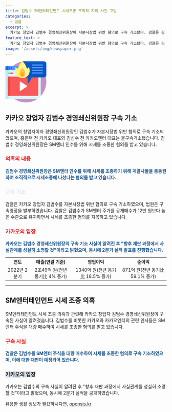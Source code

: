 ```yaml
---
title: 김범수 SM엔터테인먼트 시세조종 조직적 지휘 사건 고발
categories:
  - 법률
excerpt: >
  카카오 창업자 김범수 경영쇄신위원장이 자본시장법 위반 혐의로 구속 기소됐다. 검찰은 김 위원장이 SM엔터 주식 공개매수를 조종한 혐의를 보도했으며, 김 위원장은 계열사 등을 동원해 조직적으로 시세조종에 나섰다는 것으로 밝혀졌다. 카카오는 사실관계를 성실히 소명하기로 밝히고 있으며, 김 위원장의 구속이 확정된 가운데 카카오는 2분기 실적을 발표했다. 2분기 매출은 전년 대비 4% 증가한 2조49억 원으로, 이는 카카오 그룹 역사상 최대 매출액이다.
feature_text: >
  카카오 창업자 김범수 경영쇄신위원장이 자본시장법 위반 혐의로 구속 기소됐다. 검찰은 김 위원장이 SM엔터 주식 공개매수를 조종한 혐의를 보도했으며, 김 위원장은 계열사 등을 동원해 조직적으로 시세조종에 나섰다는 것으로 밝혀졌다. 카카오는 사실관계를 성실히 소명하기로 밝히고 있으며, 김 위원장의 구속이 확정된 가운데 카카오는 2분기 실적을 발표했다. 2분기 매출은 전년 대비 4% 증가한 2조49억 원으로, 이는 카카오 그룹 역사상 최대 매출액이다.
image: '/assets/img/newspaper.png'
---
```


<p><img src="/assets/img/news.png" alt="rentncar 속보" /></p>

<h2 data-ke-size="size26">카카오 창업자 김범수 경영쇄신위원장 구속 기소</h2>

<p data-ke-size="size16">카카오의 창업자이자 경영쇄신위원장인 김범수가 자본시장법 위반 혐의로 구속 기소되었으며, 홍은택 전 카카오 대표와 김성수 전 카카오엔터 대표는 불구속기소됐습니다. 김범수 경영쇄신위원장은 SM엔터 인수를 위해 시세를 조종한 혐의를 받고 있습니다.</p>

<h3><b><span style="color: #ee2323;">의혹의 내용</span></b></h3>

<p><b><span style="color: #1a5490;">김범수 경영쇄신위원장은 SM엔터 인수를 위해 시세를 조종하기 위해 계열사들을 총동원하여 조직적으로 시세조종에 나섰다는 혐의를 받고 있습니다.</span></b></p>

<h3><b><span style="color: #21538527;">구속 기소</span></b></h3>

<p>검찰은 카카오 창업자 김범수를 자본시장법 위반 혐의로 구속 기소하였으며, 법원은 구속영장을 발부하였습니다. 검찰은 김범수가 SM엔터 주가를 공개매수가 12만 원보다 높은 수준으로 유지하면서 시세를 조종한 혐의를 지목하고 있습니다.</p>

<h3><b><span style="color: #ee2323;">카카오의 입장</span></b></h3>

<p><b><span style="color: #1a5490;">카카오는 김범수 경영쇄신위원장의 구속 기소 사실이 알려진 후 "향후 재판 과정에서 사실관계를 성실히 소명할 것"이라고 밝혔으며, 동시에 2분기 실적 발표를 진행했습니다.</span></b></p>

<table>
    <tr>
        <td style="text-align: center; height: 17px;"><b>연도</b></td>
        <td style="text-align: center; height: 17px;"><b>매출(연결 기준)</b></td>
        <td style="text-align: center; height: 17px;"><b>영업이익</b></td>
        <td style="text-align: center; height: 17px;"><b>순이익</b></td>
    </tr>
    <tr>
        <td style="text-align: center; height: 17px;">2022년 2분기</td>
        <td style="text-align: center; height: 17px;">2조49억 원(전년 동기比 4% 증가)</td>
        <td style="text-align: center; height: 17px;">1340억 원(전년 동기比 18.5% 증가)</td>
        <td style="text-align: center; height: 17px;">871억 원(전년 동기比 59.1% 증가)</td>
    </tr>
</table>

<hr>

<h2 data-ke-size="size26">SM엔터테인먼트 시세 조종 의혹</h2>

<p data-ke-size="size16">SM엔터테인먼트 시세 조종 의혹과 관련해 카카오 창업자 김범수 경영쇄신위원장이 구속된 사실이 알려졌습니다. 김범수를 비롯한 카카오와 카카오엔터의 관련 인사들은 SM엔터 주식을 대량 매수하여 시세를 조종한 혐의를 받고 있습니다.</p>

<h3><b><span style="color: #ee2323;">구속 사실</span></b></h3>

<p><b><span style="color: #1a5490;">검찰은 김범수를 SM엔터 주식을 대량 매수하여 시세를 조종한 혐의로 구속 기소하였으며, 이에 대한 재판이 예정되어 있습니다.</span></b></p>

<h3><b><span style="background-color: #21538527;">카카오의 입장</span></b></h3>

<p>카카오는 김범수의 구속 사실이 알려진 후 "향후 재판 과정에서 사실관계를 성실히 소명할 것"이라고 밝혔으며, 동시에 2분기 실적을 공개하였습니다.</p>
유용한 생활 정보가 필요하시다면, <a href="https://opensis.kr" rel="dofollow">opensis.kr</a>


